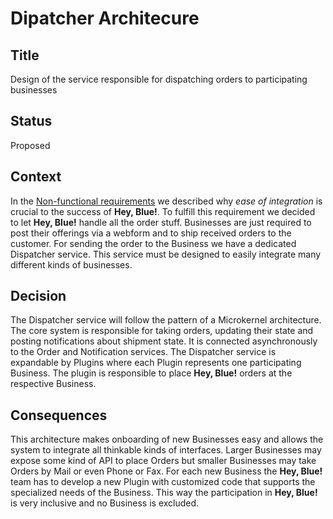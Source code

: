 # Dipatcher Architecure

## Title
Design of the service responsible for dispatching orders to participating businesses

## Status
Proposed

## Context
In the [Non-functional requirements](../requirements/non-functional-requirements.md) we described why *ease of integration* is crucial to the success of **Hey, Blue!**. To fulfill this requirement we decided to let **Hey, Blue!** handle all the order stuff. Businesses are just required to post their offerings via a webform and to ship received orders to the customer. For sending the order to the Business we have a dedicated Dispatcher service. This service must be designed to easily integrate many different kinds of businesses.

## Decision
The Dispatcher service will follow the pattern of a Microkernel architecture. The core system is responsible for taking orders, updating their state and posting notifications about shipment state. It is connected asynchronously to the Order and Notification services. The Dispatcher service is expandable by Plugins where each Plugin represents one participating Business. The plugin is responsible to place **Hey, Blue!** orders at the respective Business.

## Consequences
This architecture makes onboarding of new Businesses easy and allows the system to integrate all thinkable kinds of interfaces. Larger Businesses may expose some kind of API to place Orders but smaller Businesses may take Orders by Mail or even Phone or Fax. For each new Business the **Hey, Blue!** team has to develop a new Plugin with customized code that supports the specialized needs of the Business. This way the participation in **Hey, Blue!** is very inclusive and no Business is excluded.